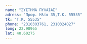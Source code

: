 ```yaml
---
name: "ΣΥΣΤΗΜΑ ΠΥΛΑΙΑΣ"
adress: "Προφ. Ηλία 35,Τ.Κ. 55535"
tk: "Τ.Κ. 55535"
phone: "2310303761, 2310324027"
long: 22.98965
lat: 40.60275
---
```


